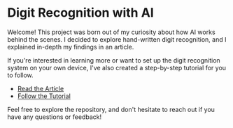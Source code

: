 # Digit Recognition with AI

Welcome! This project was born out of my curiosity about how AI works behind the scenes. I decided to explore hand-written digit recognition, and I explained in-depth my findings in an article.

If you're interested in learning more or want to set up the digit recognition system on your own device, I've also created a step-by-step tutorial for you to follow.

- [Read the Article](https://medium.com/@santiagu.gap/uncovering-the-magic-1-c1c7e23f836a)
- [Follow the Tutorial](https://medium.com/@santiagu.gap/how-to-test-out-the-digit-recognition-ai-that-i-built-b74897ab1086)

Feel free to explore the repository, and don't hesitate to reach out if you have any questions or feedback!
